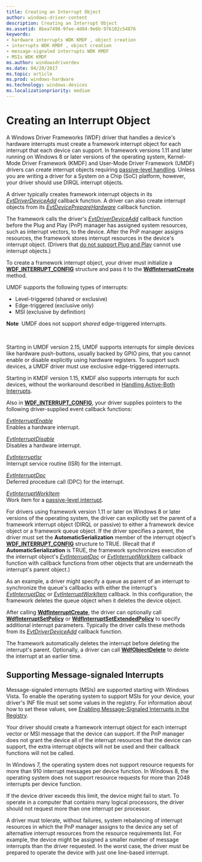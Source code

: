 ```yaml
---
title: Creating an Interrupt Object
author: windows-driver-content
description: Creating an Interrupt Object
ms.assetid: 8bea7498-9fee-4d84-9e6b-976102c54876
keywords:
- hardware interrupts WDK KMDF , object creation
- interrupts WDK KMDF , object creation
- message-signaled interrupts WDK KMDF
- MSIs WDK KMDF
ms.author: windowsdriverdev
ms.date: 04/20/2017
ms.topic: article
ms.prod: windows-hardware
ms.technology: windows-devices
ms.localizationpriority: medium
---
```


# Creating an Interrupt Object


A Windows Driver Frameworks (WDF) driver that handles a device's hardware interrupts must create a framework interrupt object for each interrupt that each device can support. In framework versions 1.11 and later running on Windows 8 or later versions of the operating system, Kernel-Mode Driver Framework (KMDF) and User-Mode Driver Framework (UMDF) drivers can create interrupt objects requiring [passive-level handling](supporting-passive-level-interrupts.md). Unless you are writing a driver for a System on a Chip (SoC) platform, however, your driver should use DIRQL interrupt objects.

A driver typically creates framework interrupt objects in its [*EvtDriverDeviceAdd*](https://msdn.microsoft.com/library/windows/hardware/ff541693) callback function. A driver can also create interrupt objects from its [*EvtDevicePrepareHardware*](https://msdn.microsoft.com/library/windows/hardware/ff540880) callback function.

The framework calls the driver's [*EvtDriverDeviceAdd*](https://msdn.microsoft.com/library/windows/hardware/ff541693) callback function before the Plug and Play (PnP) manager has assigned system resources, such as interrupt vectors, to the device. After the PnP manager assigns resources, the framework stores interrupt resources in the device's interrupt object. (Drivers that [do not support Plug and Play](using-kernel-mode-driver-framework-with-non-pnp-drivers.md) cannot use interrupt objects.)

To create a framework interrupt object, your driver must initialize a [**WDF\_INTERRUPT\_CONFIG**](https://msdn.microsoft.com/library/windows/hardware/ff552347) structure and pass it to the [**WdfInterruptCreate**](https://msdn.microsoft.com/library/windows/hardware/ff547345) method.

UMDF supports the following types of interrupts:

-   Level-triggered (shared or exclusive)
-   Edge-triggered (exclusive only)
-   MSI (exclusive by definition)

**Note**  UMDF does not support *shared* edge-triggered interrupts.

 

Starting in UMDF version 2.15, UMDF supports interrupts for simple devices like hardware push-buttons, usually backed by GPIO pins, that you cannot enable or disable explicitly using hardware registers. To support such devices, a UMDF driver must use exclusive edge-triggered interrupts.

Starting in KMDF version 1.15, KMDF also supports interrupts for such devices, without the workaround described in [Handling Active-Both Interrupts](handling-active-both-interrupts.md).

Also in [**WDF\_INTERRUPT\_CONFIG**](https://msdn.microsoft.com/library/windows/hardware/ff552347), your driver supplies pointers to the following driver-supplied event callback functions:

<a href="" id="---------evtinterruptenable--------"></a>[*EvtInterruptEnable*](https://msdn.microsoft.com/library/windows/hardware/ff541730)  
Enables a hardware interrupt.

<a href="" id="---------evtinterruptdisable--------"></a>[*EvtInterruptDisable*](https://msdn.microsoft.com/library/windows/hardware/ff541714)  
Disables a hardware interrupt.

<a href="" id="---------evtinterruptisr--------"></a>[*EvtInterruptIsr*](https://msdn.microsoft.com/library/windows/hardware/ff541735)  
Interrupt service routine (ISR) for the interrupt.

<a href="" id="---------evtinterruptdpc--------"></a>[*EvtInterruptDpc*](https://msdn.microsoft.com/library/windows/hardware/ff541721)  
Deferred procedure call (DPC) for the interrupt.

<a href="" id="evtinterruptworkitem"></a>[*EvtInterruptWorkItem*](https://msdn.microsoft.com/library/windows/hardware/hh406422)  
Work item for a [passive-level interrupt](supporting-passive-level-interrupts.md).

For drivers using framework version 1.11 or later on Windows 8 or later versions of the operating system, the driver can explicitly set the parent of a framework interrupt object (DIRQL or passive) to either a framework device object or a framework queue object. If the driver specifies a parent, the driver must set the **AutomaticSerialization** member of the interrupt object's [**WDF\_INTERRUPT\_CONFIG**](https://msdn.microsoft.com/library/windows/hardware/ff552347) structure to TRUE. (Recall that if **AutomaticSerialization** is TRUE, the framework synchronizes execution of the interrupt object's [*EvtInterruptDpc*](https://msdn.microsoft.com/library/windows/hardware/ff541721) or [*EvtInterruptWorkItem*](https://msdn.microsoft.com/library/windows/hardware/hh406422) callback function with callback functions from other objects that are underneath the interrupt's parent object.)

As an example, a driver might specify a queue as parent of an interrupt to synchronize the queue's callbacks with either the interrupt's [*EvtInterruptDpc*](https://msdn.microsoft.com/library/windows/hardware/ff541721) or [*EvtInterruptWorkItem*](https://msdn.microsoft.com/library/windows/hardware/hh406422) callback. In this configuration, the framework deletes the queue object when it deletes the device object.

After calling [**WdfInterruptCreate**](https://msdn.microsoft.com/library/windows/hardware/ff547345), the driver can optionally call [**WdfInterruptSetPolicy**](https://msdn.microsoft.com/library/windows/hardware/ff547387) or [**WdfInterruptSetExtendedPolicy**](https://msdn.microsoft.com/library/windows/hardware/ff547381) to specify additional interrupt parameters. Typically the driver calls these methods from its [*EvtDriverDeviceAdd*](https://msdn.microsoft.com/library/windows/hardware/ff541693) callback function.

The framework automatically deletes the interrupt before deleting the interrupt's parent. Optionally, a driver can call [**WdfObjectDelete**](https://msdn.microsoft.com/library/windows/hardware/ff548734) to delete the interrupt at an earlier time.

## Supporting Message-signaled Interrupts


Message-signaled interrupts (MSIs) are supported starting with Windows Vista. To enable the operating system to support MSIs for your device, your driver's INF file must set some values in the registry. For information about how to set these values, see [Enabling Message-Signaled Interrupts in the Registry](https://msdn.microsoft.com/library/windows/hardware/ff544246).

Your driver should create a framework interrupt object for each interrupt vector or MSI message that the device can support. If the PnP manager does not grant the device all of the interrupt resources that the device can support, the extra interrupt objects will not be used and their callback functions will not be called.

In Windows 7, the operating system does not support resource requests for more than 910 interrupt messages per device function. In Windows 8, the operating system does not support resource requests for more than 2048 interrupts per device function.

If the device driver exceeds this limit, the device might fail to start. To operate in a computer that contains many logical processors, the driver should not request more than one interrupt per processor.

A driver must tolerate, without failures, system rebalancing of interrupt resources in which the PnP manager assigns to the device any set of alternative interrupt resources from the resource requirements list. For example, the device might be assigned a smaller number of message interrupts than the driver requested. In the worst case, the driver must be prepared to operate the device with just one line-based interrupt.

 

 





